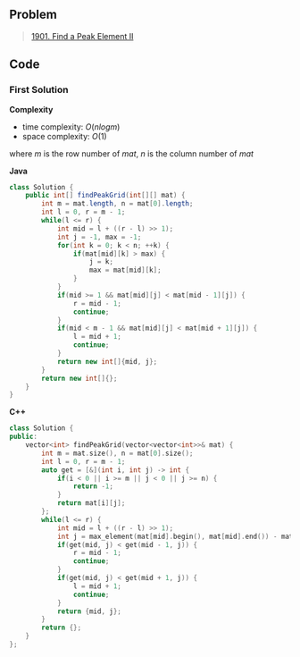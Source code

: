 ## Problem

> [1901. Find a Peak Element II](https://leetcode.cn/problems/find-a-peak-element-ii/)

## Code

### First Solution

**Complexity**

- time complexity: $O(nlogm)$
- space complexity: $O(1)$

where $m$ is the row number of $mat$, $n$ is the column number of $mat$

**Java**

```java
class Solution {
    public int[] findPeakGrid(int[][] mat) {
        int m = mat.length, n = mat[0].length;
        int l = 0, r = m - 1;
        while(l <= r) {
            int mid = l + ((r - l) >> 1);
            int j = -1, max = -1;
            for(int k = 0; k < n; ++k) {
                if(mat[mid][k] > max) {
                    j = k;
                    max = mat[mid][k];
                }
            }
            if(mid >= 1 && mat[mid][j] < mat[mid - 1][j]) {
                r = mid - 1;
                continue;
            }
            if(mid < m - 1 && mat[mid][j] < mat[mid + 1][j]) {
                l = mid + 1;
                continue;
            }
            return new int[]{mid, j};
        }
        return new int[]{};
    }
}
```

**C++**

```c++
class Solution {
public:
    vector<int> findPeakGrid(vector<vector<int>>& mat) {
        int m = mat.size(), n = mat[0].size();
        int l = 0, r = m - 1;
        auto get = [&](int i, int j) -> int {
            if(i < 0 || i >= m || j < 0 || j >= n) {
                return -1;
            }
            return mat[i][j];
        };
        while(l <= r) {
            int mid = l + ((r - l) >> 1);
            int j = max_element(mat[mid].begin(), mat[mid].end()) - mat[mid].begin();
            if(get(mid, j) < get(mid - 1, j)) {
                r = mid - 1; 
                continue;
            }
            if(get(mid, j) < get(mid + 1, j)) {
                l = mid + 1;
                continue;
            }
            return {mid, j};
        }
        return {};
    }
};
```

